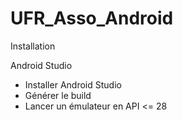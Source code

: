 # UFR_Asso_Android

Installation

Android Studio
- Installer Android Studio
- Générer le build
- Lancer un émulateur en API <= 28
